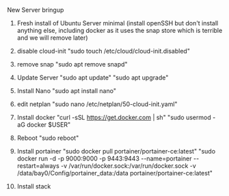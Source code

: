 New Server bringup

1) Fresh install of Ubuntu Server minimal (install openSSH but don't install anything else, including docker as it uses the snap store which is terrible and we will remove later)

2) disable cloud-init "sudo touch /etc/cloud/cloud-init.disabled"

3) remove snap "sudo apt remove snapd"

4) Update Server "sudo apt update" "sudo apt upgrade"

5) Install Nano "sudo apt install nano"

6) edit netplan "sudo nano /etc/netplan/50-cloud-init.yaml"

7) Install docker "curl -sSL https://get.docker.com | sh" "sudo usermod -aG docker $USER"

8) Reboot "sudo reboot"

9) Install portainer "sudo docker pull portainer/portainer-ce:latest" "sudo docker run -d -p 9000:9000 -p 9443:9443 --name=portainer --restart=always -v /var/run/docker.sock:/var/run/docker.sock -v /data/bay0/Config/portainer_data:/data portainer/portainer-ce:latest"

10) Install stack



